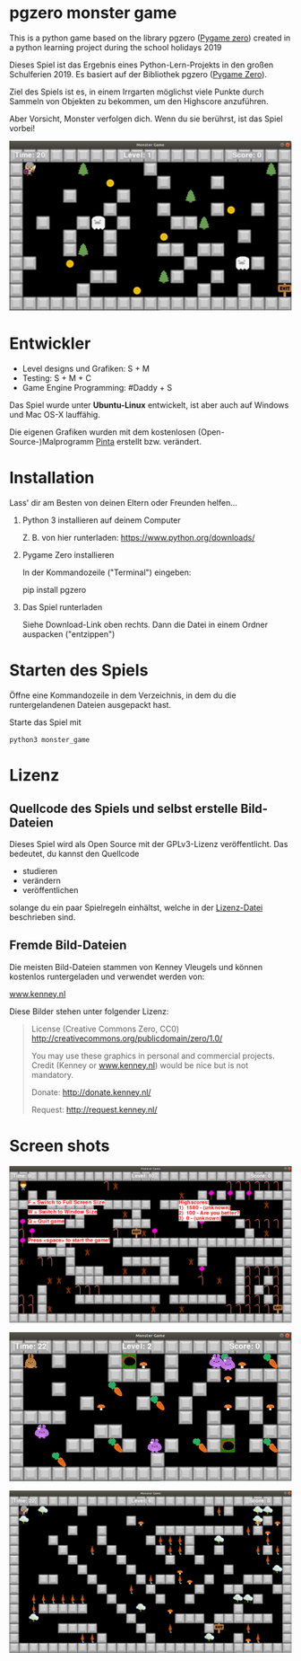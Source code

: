 # pgzero monster game

This is a python game based on the library pgzero ([Pygame zero](https://pygame-zero.readthedocs.io/en/stable/index.html)) created in a python learning project during the school holidays 2019

Dieses Spiel ist das Ergebnis eines Python-Lern-Projekts in den großen Schulferien 2019. Es basiert auf der Bibliothek pgzero ([Pygame Zero](https://pygame-zero.readthedocs.io/en/stable/index.html)).

Ziel des Spiels ist es, in einem Irrgarten möglichst viele Punkte durch Sammeln von Objekten zu bekommen, um den Highscore anzuführen.

Aber Vorsicht, Monster verfolgen dich. Wenn du sie berührst, ist das Spiel vorbei!

![Monster Game Level 1](Monster_Game_Level_1.png)


# Entwickler

- Level designs und Grafiken: S + M
- Testing: S + M + C
- Game Engine Programming: #Daddy + S

Das Spiel wurde unter **Ubuntu-Linux** entwickelt, ist aber auch auf Windows und Mac OS-X lauffähig.

Die eigenen Grafiken wurden mit dem kostenlosen (Open-Source-)Malprogramm [Pinta](https://pinta-project.com/pintaproject/pinta/) erstellt bzw. verändert.



# Installation

Lass' dir am Besten von deinen Eltern oder Freunden helfen...

1. Python 3 installieren auf deinem Computer

   Z. B. von hier runterladen: https://www.python.org/downloads/

2. Pygame Zero installieren

   In der Kommandozeile ("Terminal") eingeben:

    pip install pgzero

3. Das Spiel runterladen

    Siehe Download-Link oben rechts.
    Dann die Datei in einem Ordner auspacken ("entzippen")


# Starten des Spiels

  Öffne eine Kommandozeile in dem Verzeichnis, in dem du die runtergelandenen Dateien ausgepackt hast.
  
  Starte das Spiel mit
  
    python3 monster_game



# Lizenz

## Quellcode des Spiels und selbst erstelle Bild-Dateien

Dieses Spiel wird als Open Source mit der GPLv3-Lizenz veröffentlicht.
Das bedeutet, du kannst den Quellcode

- studieren
- verändern
- veröffentlichen

solange du ein paar Spielregeln einhältst, welche in der [Lizenz-Datei](LICENSE) beschrieben sind.


## Fremde Bild-Dateien

Die meisten Bild-Dateien stammen von Kenney Vleugels und können kostenlos runtergeladen und verwendet werden von:

www.kenney.nl

Diese Bilder stehen unter folgender Lizenz:

>	License (Creative Commons Zero, CC0)
>	http://creativecommons.org/publicdomain/zero/1.0/
>
>	You may use these graphics in personal and commercial projects.
>	Credit (Kenney or www.kenney.nl) would be nice but is not mandatory.
>
>	Donate:   http://donate.kenney.nl/
>
>	Request:  http://request.kenney.nl/


# Screen shots

![Lebkuchenmann-Level](Lebkuchenmann_Level.png)

![Kaninchen-Level](Kaninchen-Level.png)

![Unwetter-Level](Unwetter-Level.png)
